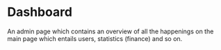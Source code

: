 # Dashboard
An admin page which contains an overview of all the happenings on the main page which entails users, statistics (finance) and so on.
